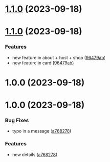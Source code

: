# [1.1.0](https://github.com/yzhylin/react-module-federation/compare/shop-v1.0.0...shop-v1.1.0) (2023-09-18)





# [1.1.0](https://github.com/yzhylin/react-module-federation/compare/shop-v1.0.0...shop-v1.1.0) (2023-09-18)


### Features

* new feature in about + host + shop ([96479ab](https://github.com/yzhylin/react-module-federation/commit/96479ab5e05d556a7f4217a3ae9c57fdaedda930))
* new feature in card ([96479ab](https://github.com/yzhylin/react-module-federation/commit/96479ab5e05d556a7f4217a3ae9c57fdaedda930))

# 1.0.0 (2023-09-18)





# 1.0.0 (2023-09-18)


### Bug Fixes

* typo in a message ([a768278](https://github.com/yzhylin/react-module-federation/commit/a76827811ddb76b3b87d36b7fc377ab454294122))


### Features

* new details ([a768278](https://github.com/yzhylin/react-module-federation/commit/a76827811ddb76b3b87d36b7fc377ab454294122))
